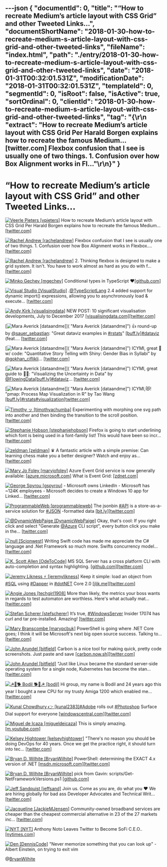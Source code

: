 ---json
{
  "documentId": 0,
  "title": "“How to recreate Medium’s article layout with CSS Grid” and other Tweeted Links…",
  "documentShortName": "2018-01-30-how-to-recreate-medium-s-article-layout-with-css-grid-and-other-tweeted-links",
  "fileName": "index.html",
  "path": "./entry/2018-01-30-how-to-recreate-medium-s-article-layout-with-css-grid-and-other-tweeted-links",
  "date": "2018-01-31T00:32:01.531Z",
  "modificationDate": "2018-01-31T00:32:01.531Z",
  "templateId": 0,
  "segmentId": 0,
  "isRoot": false,
  "isActive": true,
  "sortOrdinal": 0,
  "clientId": "2018-01-30-how-to-recreate-medium-s-article-layout-with-css-grid-and-other-tweeted-links",
  "tag": "{\r\n  \"extract\": \"How to recreate Medium’s article layout with CSS Grid          Per Harald Borgen explains how to recreate the famous Medium… [twitter.com] Flexbox confusion that I see is usually one of two things.          1. Confusion over how Box Alignment works in Fl...\"\r\n}"
}
---

# “How to recreate Medium’s article layout with CSS Grid” and other Tweeted Links…

[<img alt="Veerle Pieters [vpieters]" src="https://songhay.blob.core.windows.net/shared-social-twitter/vpieters.png">](http://t.co/A4ZEwCEPEs "Veerle Pieters [vpieters]") How to recreate Medium’s article layout with CSS Grid Per Harald Borgen explains how to recreate the famous Medium… [[twitter.com]](https://twitter.com/i/web/status/957991106716856320)

[<img alt="Rachel Andrew [rachelandrew]" src="https://songhay.blob.core.windows.net/shared-social-twitter/rachelandrew.jpg">](https://t.co/bnYdfVIAqQ "Rachel Andrew [rachelandrew]") Flexbox confusion that I see is usually one of two things. 1. Confusion over how Box Alignment works in Flexbox.… [[twitter.com]](https://twitter.com/i/web/status/953970716713586688)

[<img alt="Rachel Andrew [rachelandrew]" src="https://songhay.blob.core.windows.net/shared-social-twitter/rachelandrew.jpg">](https://t.co/bnYdfVIAqQ "Rachel Andrew [rachelandrew]") 2. Thinking flexbox is designed to make a grid system. It isn't. You have to work almost as hard as you do with f… [[twitter.com]](https://twitter.com/i/web/status/953971303547064321)

[<img alt="Minko Gechev [mgechev]" src="https://songhay.blob.core.windows.net/shared-social-twitter/mgechev.jpg">](https://t.co/7KvH8Bz1QN "Minko Gechev [mgechev]") Conditional types in TypeScript ❤[[github.com]](https://github.com/Microsoft/TypeScript/pull/21316)

[<img alt="Visual Studio [VisualStudio]" src="https://songhay.blob.core.windows.net/shared-social-twitter/VisualStudio.jpg">](http://t.co/OqnL9IGcUY "Visual Studio [VisualStudio]") .[@TypeScriptLang](http://twitter.com/TypeScriptLang) 2.4 added support for dynamic import() expressions, allowing you to asynchronously load & execute… [[twitter.com]](https://twitter.com/i/web/status/955458788697563137)

[<img alt="Andy Kirk [visualisingdata]" src="https://songhay.blob.core.windows.net/shared-social-twitter/visualisingdata.jpg">](https://t.co/JAymqQeZJs "Andy Kirk [visualisingdata]") NEW POST: 10 significant visualisation developments, July to December 2017 [[visualisingdata.com]](http://www.visualisingdata.com/2018/01/10-significant-visualisation-developments-july-december-2017/)[[twitter.com]](https://twitter.com/visualisingdata/status/955379225757962241/photo/1)

[<img alt="Mara Averick [dataandme]" src="https://songhay.blob.core.windows.net/shared-social-twitter/dataandme.jpg">]( "Mara Averick [dataandme]") 👍 round-up by [@sauer_sebastian](http://twitter.com/sauer_sebastian): "Great dataviz examples in [#rstats](http://twitter.com/search?q=%23rstats)" [[buff.ly]](https://buff.ly/2DK0y6y)[#dataviz](http://twitter.com/search?q=%23dataviz) (feat.… [[twitter.com]](https://twitter.com/i/web/status/954077451075932160)

[<img alt="Mara Averick [dataandme]" src="https://songhay.blob.core.windows.net/shared-social-twitter/dataandme.jpg">]( "Mara Averick [dataandme]") ICYMI, great 📝 w/ code: "Quantitative Story Telling with Shiny: Gender Bias in Syllabi" by [@gokhan_ciflikli](http://twitter.com/gokhan_ciflikli)… [[twitter.com]](https://twitter.com/i/web/status/954051473159151616)

[<img alt="Mara Averick [dataandme]" src="https://songhay.blob.core.windows.net/shared-social-twitter/dataandme.jpg">]( "Mara Averick [dataandme]") ICYMI, great guide to 🤷‍♂️: "Visualizing the Uncertainty in Data" by [@FlowingData](http://twitter.com/FlowingData)[[buff.ly]](https://buff.ly/2CJzVNN)[#dataviz](http://twitter.com/search?q=%23dataviz)… [[twitter.com]](https://twitter.com/i/web/status/954115440690827264)

[<img alt="Mara Averick [dataandme]" src="https://songhay.blob.core.windows.net/shared-social-twitter/dataandme.jpg">]( "Mara Averick [dataandme]") ICYMI,😻! "pmap: Process Map Visualization in R" by Tao Wang [[buff.ly]](https://buff.ly/2DOgDs7)[#rstats](http://twitter.com/search?q=%23rstats)[#visualization](http://twitter.com/search?q=%23visualization)[[twitter.com]](https://twitter.com/dataandme/status/955564992291631105/photo/1)

[<img alt="Timothy ッ [timothyachumba]" src="https://songhay.blob.core.windows.net/shared-social-twitter/timothyachumba.jpg">](https://t.co/dgjaItNceX "Timothy ッ [timothyachumba]") Experimenting with morphing one svg path into another and then binding the transition to the scroll position. [[twitter.com]](https://twitter.com/timothyachumba/status/955364205313568768/video/1)

[<img alt="Stephanie Hobson [stephaniehobson]" src="https://songhay.blob.core.windows.net/shared-social-twitter/stephaniehobson.jpg">](http://t.co/2X9JuAEvtf "Stephanie Hobson [stephaniehobson]") Firefox is going to start underlining which font is being used in a font-family list! This would have been so incr… [[twitter.com]](https://twitter.com/i/web/status/955504654707703808)

[<img alt="zeldman [zeldman]" src="https://songhay.blob.core.windows.net/shared-social-twitter/zeldman.jpg">](https://t.co/wHwI77voyQ "zeldman [zeldman]") ♛ A fantastic article with a simple premise: Can learning chess make you a better designer? Watch and enjoy as… [[twitter.com]](https://twitter.com/i/web/status/955832601150926849)

[<img alt="Mary Jo Foley [maryjofoley]" src="https://songhay.blob.core.windows.net/shared-social-twitter/maryjofoley.png">](http://t.co/qJf6Vbi9nq "Mary Jo Foley [maryjofoley]") Azure Event Grid service is now generally available: [[azure.microsoft.com]](https://azure.microsoft.com/en-us/blog/announcing-the-general-availability-of-azure-event-grid/) What is Event Grid: [[zdnet.com]](http://www.zdnet.com/article/microsoft-takes-the-wraps-off-new-azure-event-grid-service/)

[<img alt="George Spyrou [gspyrou]" src="https://songhay.blob.core.windows.net/shared-social-twitter/gspyrou.png">](http://t.co/VOJ8n4rVyi "George Spyrou [gspyrou]") - Microsoft owns LinkedIn - Microsoft has ~124K employees - Microsoft decides to create a Windows 10 app for Linked… [[twitter.com]](https://twitter.com/i/web/status/953967422586998784)

[<img alt="ProgrammableWeb [programmableweb]" src="https://songhay.blob.core.windows.net/shared-social-twitter/programmableweb.png">](http://t.co/pDfB5xEP5E "ProgrammableWeb [programmableweb]") The jsonbin [#API](http://twitter.com/search?q=%23API) is a store-as-a-service solution for [#JSON](http://twitter.com/search?q=%23JSON) -formatted data [[bit.ly]](http://bit.ly/2Do2ph6)[[twitter.com]](https://twitter.com/programmableweb/status/951852587220860928/photo/1)

[<img alt="@DynamicWebPaige [DynamicWebPaige]" src="https://songhay.blob.core.windows.net/shared-social-twitter/DynamicWebPaige.jpg">](https://t.co/9mVw6msjov "@DynamicWebPaige [DynamicWebPaige]") Okay, that's cool: If you right click and select "Generate [@Azure](http://twitter.com/Azure) CLI script", every button click you make in the… [[twitter.com]](https://twitter.com/i/web/status/955733967185072128)

[<img alt="null [Scionwest]" src="https://songhay.blob.core.windows.net/shared-social-twitter/Scionwest.jpg">](https://t.co/8g6bjq4zfp "null [Scionwest]") Writing Swift code has made me appreciate the C# language and .Net Framework so much more. Swifts concurrency model… [[twitter.com]](https://twitter.com/i/web/status/953852689107963904)

[<img alt="K. Scott Allen [OdeToCode]" src="https://songhay.blob.core.windows.net/shared-social-twitter/OdeToCode.jpg">](http://t.co/Hmf56LfjnV "K. Scott Allen [OdeToCode]") MS SQL Server has a cross platform CLI with auto-completion and syntax highlighting. [[github.com]](https://github.com/dbcli/mssql-cli/)[[twitter.com]](https://twitter.com/OdeToCode/status/954727969704030208/photo/1)

[<img alt="Jeremy Likness ⚡️ [jeremylikness]" src="https://songhay.blob.core.windows.net/shared-social-twitter/jeremylikness.jpg">](https://t.co/IbLCTBQJ41 "Jeremy Likness ⚡️ [jeremylikness]") Keep it simple: load an object from [#SQL](http://twitter.com/search?q=%23SQL) using [#Dapper](http://twitter.com/search?q=%23Dapper) in [#dotNET](http://twitter.com/search?q=%23dotNET) Core 2.0 [[jlik.me]](https://jlik.me/cnf)[[twitter.com]](https://twitter.com/jeremylikness/status/955848645185810434/photo/1)

[<img alt="Angie Jones [techgirl1908]" src="https://songhay.blob.core.windows.net/shared-social-twitter/techgirl1908.jpg">](https://t.co/Y59L5ysudT "Angie Jones [techgirl1908]") More than likely, the metrics your boss wants in regards to test automaton are worthless. Here's what actually mat… [[twitter.com]](https://twitter.com/i/web/status/953982725731397632)

[<img alt="Stefan Scherer [stefscherer]" src="https://songhay.blob.core.windows.net/shared-social-twitter/stefscherer.jpg">](https://t.co/kQP9sKqxZX "Stefan Scherer [stefscherer]") It’s true, [#WindowsServer](http://twitter.com/search?q=%23WindowsServer) Insider 17074 has curl and tar pre-installed. Amazing! [[twitter.com]](https://twitter.com/stefscherer/status/953721851846459392/photo/1)

[<img alt="Mary Branscombe [marypcbuk]" src="https://songhay.blob.core.windows.net/shared-social-twitter/marypcbuk.jpg">](http://t.co/qmeWyOvZ7Z "Mary Branscombe [marypcbuk]") PowerShell is going where .NET Core goes; I think it will be Microsoft's next big open source success. Talking to… [[twitter.com]](https://twitter.com/i/web/status/954078627997642758)

[<img alt="John Arundel [bitfield]" src="https://songhay.blob.core.windows.net/shared-social-twitter/bitfield.jpeg">](https://t.co/OfjPk1VNvq "John Arundel [bitfield]") Carbon is a nice tool for making quick, pretty code screenshots. Just paste and save [[carbon.now.sh]](https://carbon.now.sh/)[[twitter.com]](https://twitter.com/bitfield/status/955091870534815745/photo/1)

[<img alt="John Arundel [bitfield]" src="https://songhay.blob.core.windows.net/shared-social-twitter/bitfield.jpeg">](https://t.co/OfjPk1VNvq "John Arundel [bitfield]") “Just like Linux became the standard server-side operating system for a single node, Kubernetes has become the stan… [[twitter.com]](https://twitter.com/i/web/status/954345703567917061)

[<img alt="☭🚀🐕 Bodil 🐕🚀☭ [bodil]" src="https://songhay.blob.core.windows.net/shared-social-twitter/bodil.jpg">](https://t.co/fI3Z8G3Ou6 "☭🚀🐕 Bodil 🐕🚀☭ [bodil]") Hi group, my name is Bodil and 24 years ago this year I bought a new CPU for my trusty Amiga 1200 which enabled me… [[twitter.com]](https://twitter.com/i/web/status/954786562973331456)

[<img alt="Kunal Chowdhury 👉 [kunal2383]" src="https://songhay.blob.core.windows.net/shared-social-twitter/kunal2383.jpg">](https://t.co/u7EfGBIizl "Kunal Chowdhury 👉 [kunal2383]")[#Adobe](http://twitter.com/search?q=%23Adobe) rolls out [#Photoshop](http://twitter.com/search?q=%23Photoshop) Surface Dial support for everyone [[windowscentral.com]](https://www.windowscentral.com/adobe-photoshop-rolls-out-surface-dial-support-everyone?utm_source=kunal-chowdhury.com&utm_medium=twitter)[[twitter.com]](https://twitter.com/kunal2383/status/955849592700047362/photo/1)

[<img alt="Miguel de Icaza [migueldeicaza]" src="https://songhay.blob.core.windows.net/shared-social-twitter/migueldeicaza.png">](https://t.co/W8ndBXhQVx "Miguel de Icaza [migueldeicaza]") This is simply amazing. [[m.youtube.com]](https://m.youtube.com/watch?v=P3Bd3HUMkyU&feature=youtu.be)

[<img alt="Kelsey Hightower [kelseyhightower]" src="https://songhay.blob.core.windows.net/shared-social-twitter/kelseyhightower.jpg">](https://t.co/34tXx3kx0x "Kelsey Hightower [kelseyhightower]") "There's no reason you should be doing DevOps for 40 years. Once we get the practice right, it should turn into tec… [[twitter.com]](https://twitter.com/i/web/status/956259862987489280)

[<img alt="Bryan D. Wilhite [BryanWilhite]" src="https://songhay.blob.core.windows.net/shared-social-twitter/BryanWilhite.jpeg">](http://t.co/UNdqV0Z1zz "Bryan D. Wilhite [BryanWilhite]") PowerShell: determining the EXACT 4.x version of .NET [[msdn.microsoft.com]](https://msdn.microsoft.com/en-us/library/hh925568%28v=vs.110%29.aspx?f=255&MSPPError=-2147217396)[[twitter.com]](https://twitter.com/BryanWilhite/status/874246255773396994/photo/1)

[<img alt="Bryan D. Wilhite [BryanWilhite]" src="https://songhay.blob.core.windows.net/shared-social-twitter/BryanWilhite.jpeg">](http://t.co/UNdqV0Z1zz "Bryan D. Wilhite [BryanWilhite]") pick from Gavin: scripts/Get-NetFrameworkVersions.ps1 [[github.com]](https://github.com/brianary/scripts/blob/master/Get-NetFrameworkVersions.ps1)

[<img alt="Jeff Sandquist [jeffsand]" src="https://songhay.blob.core.windows.net/shared-social-twitter/jeffsand.jpg">](https://t.co/Gvxwmks0Aj "Jeff Sandquist [jeffsand]") Join us. Come as you are, do what you ❤️ We are hiring globally for bad ass Developer Advocates and Technical Writ… [[twitter.com]](https://twitter.com/i/web/status/954899173425348610)

[<img alt="Jacqueline [JackieMJensen]" src="https://songhay.blob.core.windows.net/shared-social-twitter/JackieMJensen.jpg">](https://t.co/DYdE13nkCx "Jacqueline [JackieMJensen]") Community-owned broadband services are cheaper than the cheapest commercial alternative in 23 of the 27 markets inc… [[twitter.com]](https://twitter.com/i/web/status/955528744541843459)

[<img alt="NYT [NYT]" src="https://songhay.blob.core.windows.net/shared-social-twitter/NYT.jpeg">](http://t.co/uNuLzvSQhg "NYT [NYT]") Anthony Noto Leaves Twitter to Become SoFi C.E.O.. [[nytimes.com]](https://www.nytimes.com/2018/01/23/business/dealbook/anthony-noto-sofi-twitter.html?partner=rss&emc=rss)

[<img alt="Den [DennisCode]" src="https://songhay.blob.core.windows.net/shared-social-twitter/DennisCode.jpg">](https://t.co/uxtXFt815R "Den [DennisCode]") "Never memorize something that you can look up" - Albert Einstein, on trying to exit vim

@[BryanWilhite](https://twitter.com/BryanWilhite)
